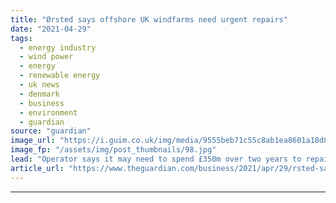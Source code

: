 ```yaml
---
title: "Ørsted says offshore UK windfarms need urgent repairs"
date: "2021-04-29"
tags: 
  - energy industry
  - wind power
  - energy
  - renewable energy
  - uk news
  - denmark
  - business
  - environment
  - guardian
source: "guardian"
image_url: "https://i.guim.co.uk/img/media/9555beb71c55c8ab1ea8601a18d82db154225e7e/0_140_3500_2102/master/3500.jpg?width=460&quality=85&auto=format&fit=max&s=a7c98bc6eaa68d8af6a0af057530a4a1"
image_fp: "/assets/img/post_thumbnails/98.jpg"
lead: "Operator says it may need to spend £350m over two years to repair cable damage caused by seabed rocksThe Danish wind power firm Ørsted has warned that up to 10 of its giant offshore windfarms around the UK and Europe will need urgent repairs because ..."
article_url: "https://www.theguardian.com/business/2021/apr/29/rsted-says-offshore-uk-windfarms-need-urgent-repairs"
---
```


---
